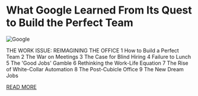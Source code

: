 # What Google Learned From Its Quest to Build the Perfect Team

![Google](https://speedmatters.org/sites/default/files/google_fiber_logo.jpg)

THE WORK ISSUE: 
REIMAGINING THE OFFICE
1 How to Build a Perfect Team
2 The War on Meetings
3 The Case for Blind Hiring
4 Failure to Lunch
5 The 'Good Jobs' Gamble
6 Rethinking the Work-Life Equation
7 The Rise of White-Collar Automation
8 The Post-Cubicle Office
9 The New Dream Jobs

[READ MORE](https://www.nytimes.com/2016/02/28/magazine/what-google-learned-from-its-quest-to-build-the-perfect-team.html)

